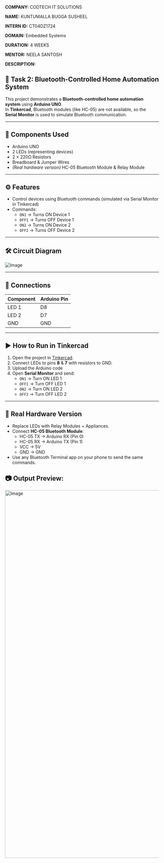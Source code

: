 **COMPANY:** CODTECH IT SOLUTIONS

**NAME:** KUNTUMALLA BUGGA SUSHEEL

**INTERN ID:** CT04DZ1724

**DOMAIN:** Embedded Systems

**DURATION:** 4 WEEKS

**MENTOR:** NEELA SANTOSH

**DESCRIPTION:**

## 📌 Task 2: Bluetooth-Controlled Home Automation System 

This project demonstrates a **Bluetooth-controlled home automation system** using **Arduino UNO**.  
In **Tinkercad**, Bluetooth modules (like HC-05) are not available, so the **Serial Monitor** is used to simulate Bluetooth communication.

---
## 🔧 Components Used
- Arduino UNO
- 2 LEDs (representing devices)
- 2 × 220Ω Resistors
- Breadboard & Jumper Wires
- *(Real hardware version)* HC-05 Bluetooth Module & Relay Module

---

## ⚙ Features
- Control devices using Bluetooth commands (simulated via Serial Monitor in Tinkercad)
- Commands:
  - `ON1` → Turns ON Device 1
  - `OFF1` → Turns OFF Device 1
  - `ON2` → Turns ON Device 2
  - `OFF2` → Turns OFF Device 2

---

## 🛠 Circuit Diagram
![Image](https://github.com/user-attachments/assets/f5455e2b-e730-4037-922c-2d6bb109ce02)

---

## 🔌 Connections
| Component       | Arduino Pin |
|----------------|-------------|
| LED 1          | D8          |
| LED 2          | D7          |
| GND            | GND         |

---

## ▶ How to Run in Tinkercad
1. Open the project in [Tinkercad](https://www.tinkercad.com/).
2. Connect LEDs to pins **8** & **7** with resistors to GND.
3. Upload the Arduino code
4. Open **Serial Monitor** and send:
   - `ON1` → Turn ON LED 1  
   - `OFF1` → Turn OFF LED 1  
   - `ON2` → Turn ON LED 2  
   - `OFF2` → Turn OFF LED 2  

---

## 📱 Real Hardware Version
- Replace LEDs with Relay Modules + Appliances.
- Connect **HC-05 Bluetooth Module**:
  - HC-05 TX → Arduino RX (Pin 0)
  - HC-05 RX → Arduino TX (Pin 1)
  - VCC → 5V
  - GND → GND
- Use any Bluetooth Terminal app on your phone to send the same commands.
## 📷 Output Preview:
<img width="1920" height="1200" alt="Image" src="https://github.com/user-attachments/assets/96e1eb24-2e63-49d5-9716-06767807ca9a" />
